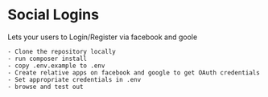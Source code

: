 # Social Logins

Lets your users to Login/Register via facebook and goole

```
- Clone the repository locally
- run composer install
- copy .env.example to .env
- Create relative apps on facebook and google to get OAuth credentials
- Set appropriate credentials in .env
- browse and test out
```